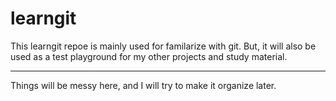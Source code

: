 # learngit

This learngit repoe is mainly used for familarize with git. But, it will also be used as a test playground for my other projects and study material.   

---

Things will be messy here, and I will try to make it organize later. 